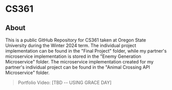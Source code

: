# CS361
## About
This is a public GitHub Repository for CS361 taken at Oregon State University during the Winter 2024 term. The individual project implementation can be found in the "Final Project" folder, while my partner's microservice implementation is stored in the "Enemy Generation Microservice" folder. The microservice implementation created for my partner's individual project can be found in the "Animal Crossing API Microservice" folder.
> Portfolio Video: [TBD -- USING GRACE DAY]
